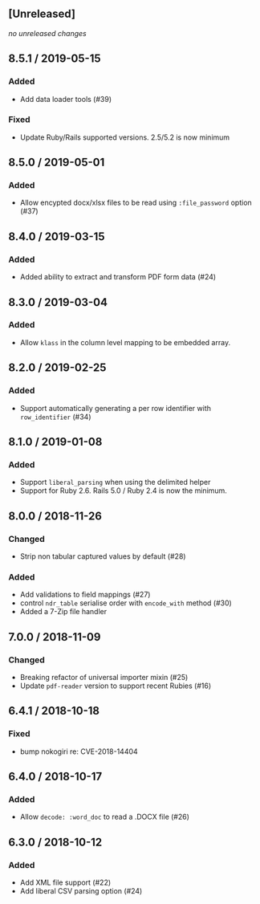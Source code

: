 ## [Unreleased]
*no unreleased changes*

## 8.5.1 / 2019-05-15
### Added
* Add data loader tools (#39)

### Fixed
* Update Ruby/Rails supported versions. 2.5/5.2 is now minimum

## 8.5.0 / 2019-05-01
### Added
* Allow encypted docx/xlsx files to be read using `:file_password` option (#37)

## 8.4.0 / 2019-03-15
### Added
* Added ability to extract and transform PDF form data (#24)

## 8.3.0 / 2019-03-04
### Added
* Allow `klass` in the column level mapping to be embedded array.

## 8.2.0 / 2019-02-25
### Added
* Support automatically generating a per row identifier with `row_identifier` (#34)

## 8.1.0 / 2019-01-08
### Added
* Support `liberal_parsing` when using the delimited helper
* Support for Ruby 2.6. Rails 5.0 / Ruby 2.4 is now the minimum.

## 8.0.0 / 2018-11-26
### Changed
* Strip non tabular captured values by default (#28)

### Added
* Add validations to field mappings (#27)
* control `ndr_table` serialise order with `encode_with` method (#30)
* Added a 7-Zip file handler

## 7.0.0 / 2018-11-09
### Changed
* Breaking refactor of universal importer mixin (#25)
* Update `pdf-reader` version to support recent Rubies (#16)

## 6.4.1 / 2018-10-18
### Fixed
* bump nokogiri re: CVE-2018-14404

## 6.4.0 / 2018-10-17
### Added
* Allow `decode: :word_doc` to read a .DOCX file (#26)

## 6.3.0 / 2018-10-12
### Added
* Add XML file support (#22)
* Add liberal CSV parsing option (#24)
